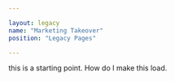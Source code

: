 ```yaml
---

layout: legacy
name: "Marketing Takeover"
position: "Legacy Pages"

---
```


this is a starting point.  How do I make this load.
